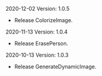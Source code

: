 2020-12-02 Version: 1.0.5
- Release ColorizeImage.

2020-11-13 Version: 1.0.4
- Release ErasePerson.

2020-10-13 Version: 1.0.3
- Release GenerateDynamicImage.

